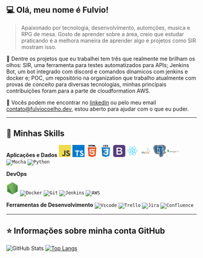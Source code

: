 ## :computer: Olá, meu nome é <strong>Fulvio!</strong>

> Apaixonado por tecnologia, desenvolvimento, automções, musica e RPG de mesa. Gosto de aprender sobre a área, creio que estudar praticando é a melhora maneira de aprender algo e projetos como SIR mostram isso.

🔭 Dentre os projetos que eu trabalhei tem três que realmente me brilham os olhos: SIR, uma ferramenta para testes automatizados para APIs; Jenkins Bot, um bot integrado com discord e comandos dinamicos com jenkins e docker e; POC, um repositório na organization que trabalho atualmente com provas de conceito para diversas tecnologias, minhas principais contribuições foram para a parte de cloudformation AWS.

💬 Vocês podem me encontrar no [linkedin](https://github.com/fulviocoelho) ou pelo meu email contato@fulviocoelho.dev, estou aberto para ajudar com o que eu puder.

----

## 🚀 Minhas Skills

**Aplicações e Dados**
<code><img height="32" src="https://raw.githubusercontent.com/github/explore/80688e429a7d4ef2fca1e82350fe8e3517d3494d/topics/javascript/javascript.png" alt="Javascript"/></code>
<code><img height="32" src="https://raw.githubusercontent.com/github/explore/80688e429a7d4ef2fca1e82350fe8e3517d3494d/topics/typescript/typescript.png" alt="Typescript"/></code>
<code><img height="32" src="https://raw.githubusercontent.com/github/explore/80688e429a7d4ef2fca1e82350fe8e3517d3494d/topics/html/html.png" alt="HTML5"/></code>
<code><img height="32" src="https://raw.githubusercontent.com/github/explore/80688e429a7d4ef2fca1e82350fe8e3517d3494d/topics/css/css.png" alt="CSS"/></code>
<code><img height="32" src="https://raw.githubusercontent.com/github/explore/80688e429a7d4ef2fca1e82350fe8e3517d3494d/topics/bootstrap/bootstrap.png" alt="Bootstrap"/></code>
<code><img height="32" src="https://raw.githubusercontent.com/github/explore/80688e429a7d4ef2fca1e82350fe8e3517d3494d/topics/react/react.png" alt="React"/></code>
<code><img height="32" src="https://raw.githubusercontent.com/github/explore/80688e429a7d4ef2fca1e82350fe8e3517d3494d/topics/mysql/mysql.png" alt="MySQL"/></code>
<code><img height="32" src="https://raw.githubusercontent.com/github/explore/80688e429a7d4ef2fca1e82350fe8e3517d3494d/topics/postgresql/postgresql.png" alt="PostegreSQL"/></code>
<code><img height="32" src="https://raw.githubusercontent.com/github/explore/80688e429a7d4ef2fca1e82350fe8e3517d3494d/topics/mongodb/mongodb.png" alt="MongoDB"/></code>
<code><img height="32" src="https://cdn.jsdelivr.net/gh/devicons/devicon/icons/mocha/mocha-plain.svg" alt="Mocha"/></code>
<code><img height="32" src="https://cdn.jsdelivr.net/gh/devicons/devicon/icons/python/python-original.svg" alt="Python"/></code>

**DevOps**

<code><img height="32" src="https://raw.githubusercontent.com/github/explore/80688e429a7d4ef2fca1e82350fe8e3517d3494d/topics/nodejs/nodejs.png" alt="Nodejs"/></code>
<code><img height="32" src="https://cdn.jsdelivr.net/gh/devicons/devicon/icons/docker/docker-plain-wordmark.svg" alt="Docker"/></code>
<code><img height="32" src="https://cdn.jsdelivr.net/gh/devicons/devicon/icons/git/git-original.svg" alt="Git"/></code>
<code><img height="32" src="https://cdn.jsdelivr.net/gh/devicons/devicon/icons/jenkins/jenkins-original.svg" alt="Jenkins"/></code>
<code><img height="32" src="https://cdn.jsdelivr.net/gh/devicons/devicon/icons/amazonwebservices/amazonwebservices-original.svg" alt="AWS"/></code>

**Ferramentas de Desenvolvimento**
<code><img height="32" src="https://cdn.jsdelivr.net/gh/devicons/devicon/icons/vscode/vscode-original.svg" alt="Vscode"/></code>
<code><img height="32" src="https://cdn.jsdelivr.net/gh/devicons/devicon/icons/trello/trello-plain.svg" alt="Trello"/></code>
<code><img height="32" src="https://cdn.jsdelivr.net/gh/devicons/devicon/icons/jira/jira-original.svg" alt="Jira"/></code>
<code><img height="32" src="https://cdn.jsdelivr.net/gh/devicons/devicon/icons/confluence/confluence-original.svg" alt="Confluence"/></code>

---

## ⭐ Informações sobre minha conta GitHub
![GitHub Stats](https://github-readme-stats.vercel.app/api?username=fulviocoelho&show_icons=true&theme=dark&hide_border=true)
[![Top Langs](https://github-readme-stats.vercel.app/api/top-langs/?username=fulviocoelho&layout=compact&theme=dark&hide_border=true)](https://github.com/fulviocoelho/github-readme-stats)